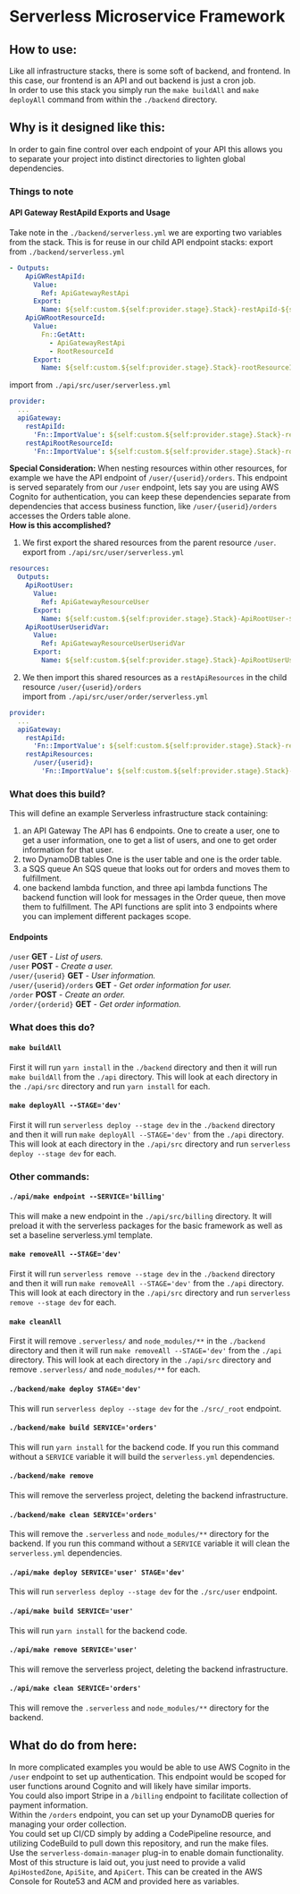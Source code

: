 # Serverless Microservice Framework

## How to use:
Like all infrastructure stacks, there is some soft of backend, and frontend.  In this case, our frontend is an API and out backend is just a cron job.  
In order to use this stack you simply run the `make buildAll` and `make deployAll` command from within the `./backend` directory.  

## Why is it designed like this:
In order to gain fine control over each endpoint of your API this allows you to separate your project into distinct directories to lighten global dependencies.

### Things to note
#### API Gateway RestApiId Exports and Usage
Take note in the `./backend/serverless.yml` we are exporting two variables from the stack.  This is for reuse in our child API endpoint stacks:
export from `./backend/serverless.yml`  
```yaml
- Outputs:
    ApiGWRestApiId:
      Value:
        Ref: ApiGatewayRestApi
      Export:
        Name: ${self:custom.${self:provider.stage}.Stack}-restApiId-${self:provider.stage}
    ApiGWRootResourceId:
      Value:
        Fn::GetAtt:
          - ApiGatewayRestApi
          - RootResourceId
      Export:
        Name: ${self:custom.${self:provider.stage}.Stack}-rootResourceId-${self:provider.stage}
```

import from `./api/src/user/serverless.yml`  
```yaml
provider:
  ...
  apiGateway:
    restApiId:
      'Fn::ImportValue': ${self:custom.${self:provider.stage}.Stack}-restApiId-${self:provider.stage}
    restApiRootResourceId:
      'Fn::ImportValue': ${self:custom.${self:provider.stage}.Stack}-rootResourceId-${self:provider.stage}
```

__Special Consideration:__ When nesting resources within other resources, for example we have the API endpoint of `/user/{userid}/orders`.  This endpoint is served separately from our `/user` endpoint, lets say you are using AWS Cognito for authentication, you can keep these dependencies separate from dependencies that access business function, like `/user/{userid}/orders` accesses the Orders table alone.  
__How is this accomplished?__  
1. We first export the shared resources from the parent resource `/user`.  
export from `./api/src/user/serverless.yml`  
```yaml
resources:
  Outputs:
    ApiRootUser:
      Value:
        Ref: ApiGatewayResourceUser
      Export:
        Name: ${self:custom.${self:provider.stage}.Stack}-ApiRootUser-${self:provider.stage}
    ApiRootUserUseridVar:
      Value:
        Ref: ApiGatewayResourceUserUseridVar
      Export:
        Name: ${self:custom.${self:provider.stage}.Stack}-ApiRootUserUseridVar-${self:provider.stage}
```
2. We then import this shared resources as a `restApiResources` in the child resource `/user/{userid}/orders`  
import from `./api/src/user/order/serverless.yml`  
```yaml
provider:
  ...
  apiGateway:
    restApiId:
      'Fn::ImportValue': ${self:custom.${self:provider.stage}.Stack}-restApiId-${self:provider.stage}
    restApiResources:
      /user/{userid}:
        'Fn::ImportValue': ${self:custom.${self:provider.stage}.Stack}-ApiRootUserUseridVar-${self:provider.stage}
```
### What does this build?
This will define an example Serverless infrastructure stack containing:
1. an API Gateway
The API has 6 endpoints.  One to create a user, one to get a user information, one to get a list of users, and one to get order information for that user.
2. two DynamoDB tables
One is the user table and one is the order table.
3. a SQS queue
An SQS queue that looks out for orders and moves them to fulfillment.
4. one backend lambda function, and three api lambda functions
The backend function will look for messages in the Order queue, then move them to fulfillment.
The API functions are split into 3 endpoints where you can implement different packages scope.

#### Endpoints
`/user` __GET__ - _List of users._  
`/user` __POST__ - _Create a user._  
`/user/{userid}` __GET__ - _User information._  
`/user/{userid}/orders` __GET__ - _Get order information for user._  
`/order` __POST__ - _Create an order._  
`/order/{orderid}` __GET__ - _Get order information._  

### What does this do?
#### `make buildAll`
First it will run `yarn install` in the `./backend` directory and then it will run `make buildAll` from the `./api` directory.  This will look at each directory in the `./api/src` directory and run `yarn install` for each.
#### `make deployAll --STAGE='dev'`
First it will run `serverless deploy --stage dev` in the `./backend` directory and then it will run `make deployAll --STAGE='dev'` from the `./api` directory.  This will look at each directory in the `./api/src` directory and run `serverless deploy --stage dev` for each.

### Other commands:
#### `./api/make endpoint --SERVICE='billing'`
This will make a new endpoint in the `./api/src/billing` directory.  It will preload it with the serverless packages for the basic framework as well as set a baseline serverless.yml template.
#### `make removeAll --STAGE='dev'`
First it will run `serverless remove --stage dev` in the `./backend` directory and then it will run `make removeAll --STAGE='dev'` from the `./api` directory.  This will look at each directory in the `./api/src` directory and run `serverless remove --stage dev` for each.
#### `make cleanAll`
First it will remove `.serverless/` and `node_modules/**` in the `./backend` directory and then it will run `make removeAll --STAGE='dev'` from the `./api` directory.  This will look at each directory in the `./api/src` directory and remove `.serverless/` and `node_modules/**` for each.

#### `./backend/make deploy STAGE='dev'`
This will run `serverless deploy --stage dev` for the `./src/_root` endpoint.  
#### `./backend/make build SERVICE='orders'`
This will run `yarn install` for the backend code.  If you run this command without a `SERVICE` variable it will build the `serverless.yml` dependencies.
#### `./backend/make remove `
This will remove the serverless project, deleting the backend infrastructure.
#### `./backend/make clean SERVICE='orders'`
This will remove the `.serverless` and `node_modules/**` directory for the backend.  If you run this command without a `SERVICE` variable it will clean the `serverless.yml` dependencies.

#### `./api/make deploy SERVICE='user' STAGE='dev'`
This will run `serverless deploy --stage dev` for the `./src/user` endpoint.
#### `./api/make build SERVICE='user'`
This will run `yarn install` for the backend code.
#### `./api/make remove SERVICE='user'`
This will remove the serverless project, deleting the backend infrastructure.
#### `./api/make clean SERVICE='orders'`
This will remove the `.serverless` and `node_modules/**` directory for the backend.

## What do do from here:
In more complicated examples you would be able to use AWS Cognito in the `/user` endpoint to set up authentication.  This endpoint would be scoped for user functions around Cognito and will likely have similar imports.  
You could also import Stripe in a `/billing` endpoint to facilitate collection of payment information.  
Within the `/orders` endpoint, you can set up your DynamoDB queries for managing your order collection.  
You could set up CI/CD simply by adding a CodePipeline resource, and utilizing CodeBuild to pull down this repository, and run the make files.  
Use the `serverless-domain-manager` plug-in to enable domain functionality.  Most of this structure is laid out, you just need to provide a valid `ApiHostedZone`, `ApiSite`, and `ApiCert`.  This can be created in the AWS Console for Route53 and ACM and provided here as variables.  
